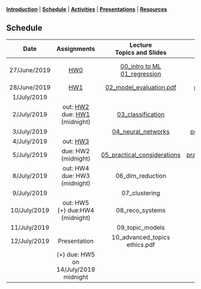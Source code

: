 [**Introduction**](https://melaniefp.github.io/intro_to_ML_DSC6135/) | [**Schedule**](schedule.html) | [**Activities**](activities.html) | [**Presentations**](papers/presentations.html) | [**Resources**](references.html)

## Schedule

|  **Date** | **Assignments** | **Lecture<br/>Topics and Slides** | **Practicals** | **Supplemental,<br/> Readings and Demos** |
| :---: | :---: | :---: | :---: | :---: |
|  27/June/2019 | [HW0](hw/hw0.md) | [00_intro to ML](slides/00_intro_slides.pdf) [01_regression](slides/01_regression.pdf) |  | [intro_numpy.ipynb](supplementary/intro_numpy.ipynb)<br/> [00_review_notes.pdf](slides/00_review_notes.pdf)<br/> Section 2.3 of ESL Book |
|  28/June/2019 | [HW1](hw/hw1.md) | [02_model_evaluation.pdf](slides/02_generalization)  |  [practical_generalization](supplementary/02_practical_variance_reduction_and_likelihood.ipynb) | Chap.3 Bishop Book |
|  1/July/2019 |  | | [ideathon](https://docs.google.com/document/d/18zX8fHoosjsIoUFmhmZ9GdhB6ZjSFNqCyILRMtCCP4E/edit?usp=sharing)  | Chap.3 Bishop Book |
|  2/July/2019 | out: [HW2](hw/hw2.md) <br/> due: [HW1](hw/hw1.md) (midnight) | [03_classification](slides/classification/03_classification.ipynb) | [practical_classification](slides/classification/practical_classification.zip)  | Section 4.1, 4.3 of Bishop Book |
|  3/July/2019 |  | [04_neural_networks](slides/neural_networks/04_neural_networks.ipynb) | [practical_neural_networks](https://colab.research.google.com/drive/1JfzPbBRXfgx9SOHbkCVNxAirfqH_7Ic7#scrollTo=ALAbFrjKDu_H) | |
|  4/July/2019 | out: [HW3](hw/hw3.md) | | [hackathon](slides/hackathon.zip) (4-8pm)  |  |
|  5/July/2019 | due: HW2 (midnight) | [05_practical_considerations](slides/05_practical.pdf) | [practical_models_in_practice](slides/05_practical_using_models_in_practice.zip)  |  |
|  8/July/2019 | out: HW4<br/> due: HW3 (midnight) | 06_dim_reduction |  |  |
|  9/July/2019 |  | 07_clustering |  |  |
|  10/July/2019 | out: HW5<br/> (+) due:HW4 (midnight) | 08_reco_systems |  |  |
|  11/July/2019 |  | 09_topic_models |  |  |
|  12/July/2019 | Presentation | 10_advanced_topics <br/> ethics.pdf | [presentations](papers/presentations.html) | <https://learngitbranching.js.org/> |
|   | (+) due: HW5 on 14/July/2019 midnight |  |  |  |

